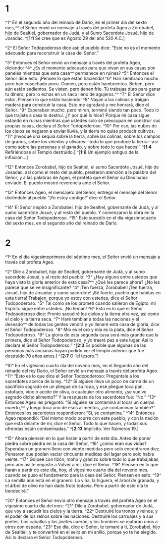 # 1 
^1^ En el segundo año del reinado de Darío, en el primer día del sexto mes,^^ el Señor envió un mensaje a través del profeta Ageo a Zorobabel, hijo de Sealtiel, gobernador de Judá, y al Sumo Sacerdote Josué, hijo de Josadac. 
^[**1:1** Se cree que es Agosto 29 del año 520 A.C.]

^2^ El Señor Todopoderoso dice así: el pueblo dice: “Este no es el momento adecuado para reconstruir la casa del Señor.” 

^3^ Entonces el Señor envió un mensaje a través del profeta Ageo, diciendo: ^4^ ¿Es el momento adecuado para que vivan en sus casas pon paneles mientras que esta casa^^ permanece en ruinas? ^5^ Entonces el Señor dice esto: ¡Pensen lo que están haciendo! ^6^ Han sembrado mucho pero han cosechado poco. Comen, pero están hambrientos. Beben, pero aún están sedientos. Se visten, pero tienen frío. Tú trabajas duro para ganar tu dinero, pero lo echas en un saco lleno de agujeros.^^ ^7^ El Señor dice esto: ¡Piensen lo que están haciendo! ^8^ Vayan a las colinas y traigan madera para construir la casa. Esto me agradará y me honrará, dice el Señor. ^9^ Esperaban mucho, pero miren, terminó siendo tan poco. Todo lo que trajiste a casa lo destruí. ¿Y por qué lo hice? Porque mi casa sigue estando en ruinas mientras que ustedes solo se preocupan en construir sus propias casas, declara el Señor Todopoderoso. ^10^ Por eso, las nubes de los cielos se negaron a enviar lluvia, y la tierra no quiso producir cultivos. ^11^ ¡Invoqué una sequía sobre la tierra, sobre las colinas, sobre los campos de granos, sobre los viñedos y olivares—todo lo que produce la tierra—así como sobre las personas y el ganado, y sobre todo lo que haces!” 
^[**1:4** Refiriéndose al Templo destruido.]
^[**1:6** Un ejemplo antiguo de la inflación...]

^12^ Entonces Zorobabel, hijo de Sealtiel, el sumo Sacerdote Josué, hijo de Josadac, así como el resto del pueblo, prestaron atención a la palabra del Señor, y a las palabras de Ageo, el profeta que el Señor su Dios había enviado. El pueblo mostró reverencia ante el Señor. 

^13^ Entonces Ageo, el mensajero del Señor, entregó el mensaje del Señor diciéndole al pueblo “¡Yo estoy contigo!” dice el Señor. 

^14^ El Señor inspiró a Zorobabel, hijo de Sealtiel, gobernante de Judá, y al sumo sacerdote Josué, y al resto del pueblo. Y comenzaron la obra en la casa del Señor Todopoderoso. ^15^ Esto sucedió en el día vigesimocuarto del sexto mes, en el segundo año del reinado de Darío. 

# 2 
^1^ En el día vigesimoprimero del séptimo mes, el Señor envió un mensaje a través del profeta Ageo. 

^2^ Dile a Zorobabel, hijo de Sealtiel, gobernante de Judá, y al sumo sacerdote Josué, y al resto del pueblo: ^3^ ¿Hay alguno entre ustedes que haya visto la gloria anterior de esta casa?^^ ¿Qué les parece ahora? ¿No les parece que se ve insignificante? ^4^ ¡Ten fuerza, Zorobabel! ¡Ten fuerza, Josué, hijo de Josadac y sumo sacerdote! ¡Sé fuerte, pueblo que habitas en esta tierra! Trabajen, porque yo estoy con ustedes, dice el Señor Todopoderoso. ^5^ Tal como se los prometí cuando salieron de Egipto, mi Espíritu sigue entre ustedes. ¡No teman! ^6^ Esto es lo que el Señor Todopoderoso dice: Pronto sacudiré los cielos y la tierra otra vez, así como el cielo y la tierra seca. ^7^ Haré temblar a todas las naciones y el deseado^^ de todas las gentes vendrá y yo llenaré esta casa de gloria, dice el Señor Todopoderoso. ^8^ Mío es el oro y mía es la plata, dice el Señor Todopoderoso. ^9^ La gloria de esta segunda casa será más grande que la primera, dice el Señor Todopoderoso, y yo traeré paz a este lugar. Así lo declara el Señor Todopoderoso.” 
^[**2:3** Es posible que algunas de las personas más ancianas hayan podido ver el templo anterior que fue destruido 70 años antes.]
^[**2:7** O “el tesoro.”]

^10^ En el vigésimo cuarto día del noveno mes, en el Segundo año del reinado del rey Darío, el Señor envió un mensaje a través del profeta Ageo. ^11^ “Esto es lo que dice el Señor Todopoderoso: Pregúntale a los sacerdotes acerca de la ley. ^12^ Si alguien lleva un poco de carne de un sacrificio sagrado en un pliegue de su ropa, y ese pliegue toca pan, estofado, vino o aceite de oliva, o cualquier otro alimento, ¿se vuelve sagrado dicho alimento?” Y la respuesta de los sacerdotes fue: “No.” ^13^ Entonces Ageo les preguntó: “Si alguien se contamina al tocar un cuerpo muerto,^^ y luego toca uno de esos alimentos, ¿se contaminan también?” Entonces los sacerdotes respondieron: “Sí, se contamina.” ^14^ Entonces Ageo repsondió: “Del mismo modo ocurre con este pueblo, y con la nación que está delante de mi, dice el Señor. Todo lo que hacen, y todas sus ofrendas están contaminadas.” 
^[**2:13** Implícito. Ver Números 19.]

^15^ Ahora piensen en lo que harán a partir de este día. Antes de poner piedra sobre piedra en la casa del Señor, ^16^ ¿cómo eran sus vidas? Esperaban un granero lleno con viente medidas pero solo encontraron diez. Pensaron que podían vaciar cincuenta medidas del lagar pero solo había veinte. ^17^ Golpeé con tizón, moho y granizo sobre todo lo que trabajabas, pero aún así te negaste a Volver a mi, dice el Señor. ^18^ Piensen en lo que harán a partir de este día, hoy, el vigesimo cuarto día del noveno mes, cuando se puso el fundamento para la casa del Señor. Piensen en esto: ^19^ La semilla aún está en el granero. La viña, la higuera, el árbol de granada, y el árbol de olivo no han dado fruto todavía. Pero a partir de este día te bendeciré.” 

^20^ Entonces el Señor envió otro mensaje a través del profeta Ageo en el vigesimo cuarto día del mes: ^21^ Dile a Zorobabel, gobernador de Judá, que voy a sacudir los cielos y la tierra. ^22^ Destruiré los tronos y reinos, y el poder de los reinos sobre las naciones. Destruiré los carruajes y a sus jinetes. Los caballos y los jinetes caerán, y los hombres se matarán unos a otros con espada. ^23^ Ese día, dice el Señor, te tomaré a ti, Zorobabel, hijo de Sealtiel, y te convertiré en el sello en mi anillo, porque yo te he elegido. Así lo declara el Señor Todopoderoso. 